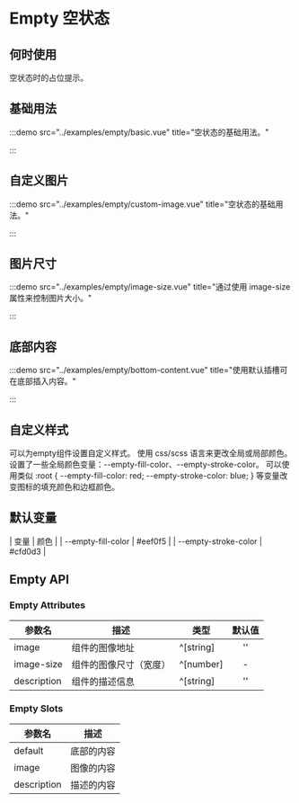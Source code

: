# Empty 空状态

## 何时使用

空状态时的占位提示。

## 基础用法

:::demo src="../examples/empty/basic.vue" title="空状态的基础用法。"

:::

## 自定义图片

:::demo src="../examples/empty/custom-image.vue" title="空状态的基础用法。"

:::

## 图片尺寸

:::demo src="../examples/empty/image-size.vue" title="通过使用 image-size 属性来控制图片大小。"

:::

## 底部内容

:::demo src="../examples/empty/bottom-content.vue" title="使用默认插槽可在底部插入内容。"

:::

## 自定义样式

可以为empty组件设置自定义样式。 使用 css/scss 语言来更改全局或局部颜色。 设置了一些全局颜色变量：--empty-fill-color、--empty-stroke-color。 可以使用类似 :root { --empty-fill-color: red; --empty-stroke-color: blue; } 等变量改变图标的填充颜色和边框颜色。

## 默认变量

| 变量 | 颜色 |
| --empty-fill-color | #eef0f5 |
| --empty-stroke-color | #cfd0d3 |

## Empty API

### Empty Attributes

| 参数名 | 描述 | 类型 | 默认值 |
| ------ | ---- | ---- | :----: |
| image | 组件的图像地址 | ^[string] | '' |
| image-size | 组件的图像尺寸（宽度）| ^[number] | - |
| description | 组件的描述信息 | ^[string] | '' |

### Empty Slots

| 参数名 | 描述 |
| ------ | ---- |
| default | 底部的内容 |
| image | 图像的内容 |
| description | 描述的内容 |
